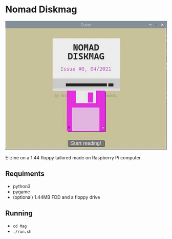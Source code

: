 # Nomad Diskmag
![Floppy](screens/diskmag.gif)

E-zine on a 1.44 floppy tailored made on Raspberry Pi computer. 

## Requiments

- python3
- pygame
- (optional) 1.44MB FDD and a floppy drive

## Running

- ```cd Mag```
- ```./run.sh```